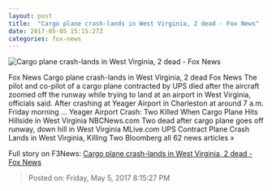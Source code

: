 ```yaml
---
layout: post
title:  "Cargo plane crash-lands in West Virginia, 2 dead - Fox News"
date: 2017-05-05 15:15:27Z
categories: fox-news
---
```


![Cargo plane crash-lands in West Virginia, 2 dead - Fox News](http://www.foxnews.com/content/dam/fox-news/logo/og-fn-foxnews.jpg)

Fox News Cargo plane crash-lands in West Virginia, 2 dead Fox News The pilot and co-pilot of a cargo plane contracted by UPS died after the aircraft zoomed off the runway while trying to land at an airport in West Virginia, officials said. After crashing at Yeager Airport in Charleston at around 7 a.m. Friday morning ... Yeager Airport Crash: Two Killed When Cargo Plane Hits Hillside in West Virginia NBCNews.com Two dead after cargo plane goes off runway, down hill in West Virginia MLive.com UPS Contract Plane Crash Lands in West Virginia, Killing Two Bloomberg all 62 news articles »


Full story on F3News: [Cargo plane crash-lands in West Virginia, 2 dead - Fox News](http://www.f3nws.com/n/BjmdbG)

> Posted on: Friday, May 5, 2017 8:15:27 PM
